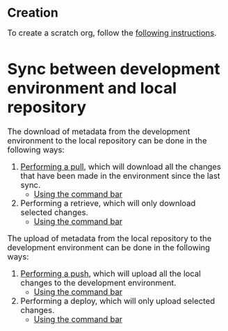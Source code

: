 # Creation

<FONT SIZE=4>To create a scratch org, follow the [following instructions](https://developer.salesforce.com/docs/atlas.en-us.sfdx_dev.meta/sfdx_dev/sfdx_dev_scratch_orgs_create.htm).

# Sync between development environment and local repository

<FONT SIZE=4>The download of metadata from the development environment to the local repository can be done in the following ways:

1. [Performing a pull](https://developer.salesforce.com/docs/atlas.en-us.sfdx_dev.meta/sfdx_dev/sfdx_dev_pull_md_from_scratch_org.htm), which will download all the changes that have been made in the environment since the last sync.
    - [Using the command bar](https://developer.salesforce.com/docs/atlas.en-us.sfdx_cli_reference.meta/sfdx_cli_reference/cli_reference_force_source.htm#cli_reference_force_source_pull)
1. Performing a retrieve, which will only download selected changes.
    - [Using the command bar](https://developer.salesforce.com/docs/atlas.en-us.sfdx_cli_reference.meta/sfdx_cli_reference/cli_reference_force_source.htm#cli_reference_force_source_retrieve)

The upload of metadata from the local repository to the development environment can be done in the following ways:

1. [Performing a push](https://developer.salesforce.com/docs/atlas.en-us.sfdx_dev.meta/sfdx_dev/sfdx_dev_push_md_to_scratch_org.htm), which will upload all the local changes to the development environment.
    - [Using the command bar](https://developer.salesforce.com/docs/atlas.en-us.sfdx_cli_reference.meta/sfdx_cli_reference/cli_reference_force_source.htm#cli_reference_force_source_push)
1. Performing a deploy, which will only upload selected changes.
    - [Using the command bar](https://developer.salesforce.com/docs/atlas.en-us.sfdx_cli_reference.meta/sfdx_cli_reference/cli_reference_force_source.htm#cli_reference_force_source_deploy)
</font>

